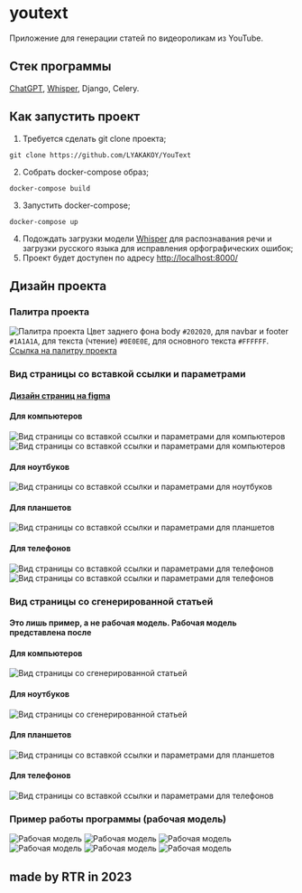 # youtext
Приложение для генерации статей по видеороликам из YouTube.

## Стек программы
[ChatGPT](https://platform.openai.com/docs/guides/gpt/chat-completions-api), [Whisper](https://github.com/openai/whisper), Django, Celery.

## Как запустить проект
1. Требуется сделать git clone проекта;
```
git clone https://github.com/LYAKAKOY/YouText
```
2. Собрать docker-compose образ;
```
docker-compose build
```
3. Запустить docker-compose;
```
docker-compose up
```
4. Подождать загрузки модели [Whisper](https://github.com/openai/whisper) для распознавания речи и загрузки русского языка для исправления орфографических ошибок;
5. Проект будет доступен по адресу [http://localhost:8000/](http://localhost:8000/)
## Дизайн проекта
### Палитра проекта
![Палитра проекта](https://i.imgur.com/iAV7ysi.png)
Цвет заднего фона body `#202020`, для navbar и footer `#1A1A1A`, для текста (чтение) `#0E0E0E`, для основного текста `#FFFFFF`.
[Ссылка на палитру проекта](https://coolors.co/palette/202020-0e0e0e-1a1a1a-ffffff)

### Вид страницы со вставкой ссылки и параметрами
#### [Дизайн страниц на figma](https://www.figma.com/file/W04IY9oglFvC84yTvOwNRP/youtext?type=design&node-id=0%3A1&mode=design&t=aRNBUtdZTr2vRrBl-1)
#### Для компьютеров
![Вид страницы со вставкой ссылки и параметрами для компьютеров](https://i.imgur.com/JhM3Iw2.png)
![Вид страницы со вставкой ссылки и параметрами для компьютеров](https://i.imgur.com/FmF8RkE.png)
#### Для ноутбуков
![Вид страницы со вставкой ссылки и параметрами для ноутбуков](https://i.imgur.com/dCaWbr8.png)
#### Для планшетов
![Вид страницы со вставкой ссылки и параметрами для планшетов](https://i.imgur.com/vCdpMqf.png)
#### Для телефонов
![Вид страницы со вставкой ссылки и параметрами для телефонов](https://i.imgur.com/Ar9Ye01.png)
![Вид страницы со вставкой ссылки и параметрами для телефонов](https://i.imgur.com/Yw5Nk5A.png)
### Вид страницы со сгенерированной статьей
#### Это лишь пример, а не рабочая модель. Рабочая модель представлена после
#### Для компьютеров
![Вид страницы со сгенерированной статьей](https://i.imgur.com/JQYqEbX.png)
#### Для ноутбуков
![Вид страницы со сгенерированной статьей](https://i.imgur.com/OHtczc0.png)
#### Для планшетов
![Вид страницы со вставкой ссылки и параметрами для планшетов](https://i.imgur.com/4OzSF1W.png)
#### Для телефонов
![Вид страницы со вставкой ссылки и параметрами для телефонов](https://i.imgur.com/UW4NFSm.png)
### Пример работы программы (рабочая модель)
![Рабочая модель](https://i.imgur.com/FnO4ycO.png)
![Рабочая модель](https://i.imgur.com/mVu0Zp8.png)
![Рабочая модель](https://i.imgur.com/mPGNQDI.png)
![Рабочая модель](https://i.imgur.com/qjRUDeg.png)
![Рабочая модель](https://i.imgur.com/teDdY8A.png)
![Рабочая модель](https://i.imgur.com/kypcBcH.png)
## made by RTR in 2023



